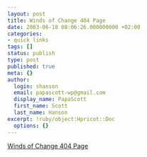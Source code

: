 ```yaml
---
layout: post
title: Winds of Change 404 Page
date: 2003-06-18 08:06:26.000000000 +02:00
categories:
- quick links
tags: []
status: publish
type: post
published: true
meta: {}
author:
  login: shanson
  email: papascott-wp@gmail.com
  display_name: PapaScott
  first_name: Scott
  last_name: Hanson
excerpt: !ruby/object:Hpricot::Doc
  options: {}
---
```

<p><a title="Yes, those lying, imperialistic dogs have lied to you again." href="http://windsofchange.net/404">Winds of Change 404 Page</a></p>
